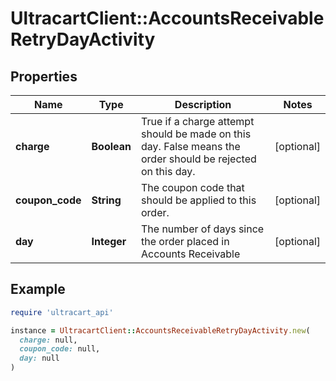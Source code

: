 # UltracartClient::AccountsReceivableRetryDayActivity

## Properties

| Name | Type | Description | Notes |
| ---- | ---- | ----------- | ----- |
| **charge** | **Boolean** | True if a charge attempt should be made on this day.  False means the order should be rejected on this day. | [optional] |
| **coupon_code** | **String** | The coupon code that should be applied to this order. | [optional] |
| **day** | **Integer** | The number of days since the order placed in Accounts Receivable | [optional] |

## Example

```ruby
require 'ultracart_api'

instance = UltracartClient::AccountsReceivableRetryDayActivity.new(
  charge: null,
  coupon_code: null,
  day: null
)
```


